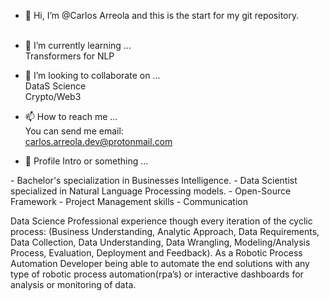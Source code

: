 - 👋 Hi, I’m @Carlos Arreola and this is the start for my git repository.<br><br>

- 🌱 I’m currently learning ...<br>
Transformers for NLP<br>

- 💞️ I’m looking to collaborate on ...<br>
DataS Science<br>
Crypto/Web3<br>

- 📫 How to reach me ...<br>
You can send me email:<br>
carlos.arreola.dev@protonmail.com<br>

- 👀 Profile Intro or something ...<br>
<p>
- Bachelor's specialization in Businesses Intelligence.
- Data Scientist specialized in Natural Language Processing models.
- Open-Source Framework
- Project Management skills
- Communication

Data Science Professional experience though every iteration of the cyclic process:
(Business Understanding, Analytic Approach, Data Requirements, Data Collection, Data Understanding, Data Wrangling, Modeling/Analysis Process, Evaluation, Deployment and Feedback). As a Robotic Process Automation Developer being able to automate the end solutions with any type of robotic process automation(rpa’s) or interactive dashboards for analysis or monitoring of data.
</p>
